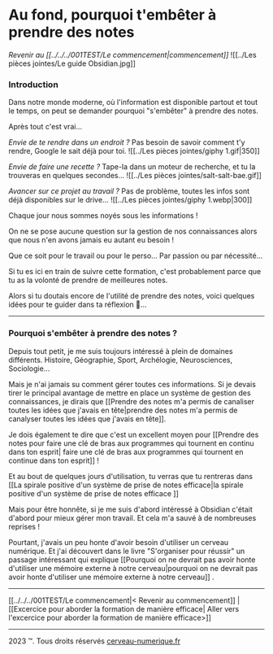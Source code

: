 # Au fond, pourquoi t'embêter à prendre des notes
*Revenir au [[../../../001TEST/Le commencement|commencement]]*
![[../Les pièces jointes/Le guide Obsidian.jpg]]

### Introduction

Dans notre monde moderne, où l'information est disponible partout et tout le temps, on peut se demander pourquoi "s'embêter" à prendre des notes.

Après tout c'est vrai...

*Envie de te rendre dans un endroit ?*
Pas besoin de savoir comment t'y rendre, Google le sait déjà pour toi.
![[../Les pièces jointes/giphy 1.gif|350]]

*Envie de faire une recette ?*
Tape-la dans un moteur de recherche, et tu la trouveras en quelques secondes...
![[../Les pièces jointes/salt-salt-bae.gif]]

*Avancer sur ce projet au travail ?*
Pas de problème, toutes les infos sont déjà disponibles sur le drive...
![[../Les pièces jointes/giphy 1.webp|300]]

Chaque jour nous sommes noyés sous les informations !

On ne se pose aucune question sur la gestion de nos connaissances alors que nous n'en avons jamais eu autant eu besoin ! 

Que ce soit pour le travail ou pour le perso...
Par passion ou par nécessité...

Si tu es ici en train de suivre cette formation, c'est probablement parce que tu as la volonté de prendre de meilleures notes.

Alors si tu doutais encore de l'utilité de prendre des notes, voici quelques idées pour te guider dans ta réflexion 🙂...

---

### Pourquoi s'embêter à prendre des notes ?

Depuis tout petit, je me suis toujours intéressé à plein de domaines différents.
Histoire, Géographie, Sport, Archélogie, Neurosciences, Sociologie...

Mais je n'ai jamais su comment gérer toutes ces informations.
Si je devais tirer le principal avantage de mettre en place un système de gestion des connaissances, je dirais que [[Prendre des notes m'a permis de canaliser toutes les idées que j'avais en tête|prendre des notes m'a permis de canalyser toutes les idées que j'avais en tête]].

Je dois également te dire que c'est un excellent moyen pour [[Prendre des notes pour faire une clé de bras aux programmes qui tournent en continu dans ton esprit| faire une clé de bras aux programmes qui tournent en continue dans ton esprit]] !

Et au bout de quelques jours d'utilisation, tu verras que tu rentreras dans [[La spirale positive d'un système de prise de notes efficace|la spirale positive d'un système de prise de notes efficace ]]

Mais pour être honnête, si je me suis d'abord intéressé à Obsidian c'était d'abord pour mieux gérer mon travail.
Et cela m'a sauvé à de nombreuses reprises !

Pourtant, j'avais un peu honte d'avoir besoin d'utiliser un cerveau numérique. Et j'ai découvert dans le livre "S'organiser pour réussir" un passage intéressant qui explique [[Pourquoi on ne devrait pas avoir honte d'utiliser une mémoire externe à notre cerveau|pourquoi on ne devrait pas avoir honte d'utiliser une mémoire externe à notre cerveau]]  .

---

[[../../../001TEST/Le commencement|< Revenir au commencement]] | [[Excercice pour aborder la formation de manière efficace| Aller vers l'excercice pour aborder la formation de manière efficace>]]

---
2023 ™. Tous droits réservés [cerveau-numerique.fr](https://cerveau-numerique.fr/)
